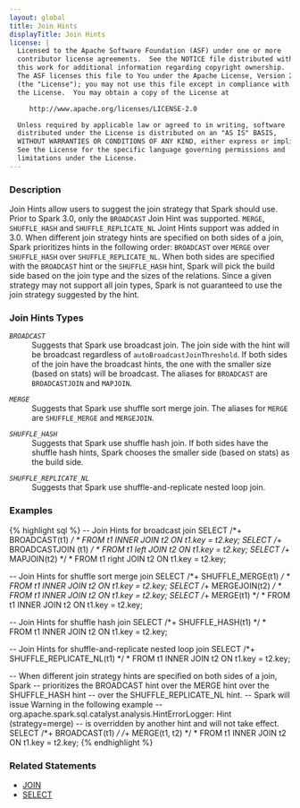 ```yaml
---
layout: global
title: Join Hints
displayTitle: Join Hints
license: |
  Licensed to the Apache Software Foundation (ASF) under one or more
  contributor license agreements.  See the NOTICE file distributed with
  this work for additional information regarding copyright ownership.
  The ASF licenses this file to You under the Apache License, Version 2.0
  (the "License"); you may not use this file except in compliance with
  the License.  You may obtain a copy of the License at

     http://www.apache.org/licenses/LICENSE-2.0

  Unless required by applicable law or agreed to in writing, software
  distributed under the License is distributed on an "AS IS" BASIS,
  WITHOUT WARRANTIES OR CONDITIONS OF ANY KIND, either express or implied.
  See the License for the specific language governing permissions and
  limitations under the License.
---
```


### Description

Join Hints allow users to suggest the join strategy that Spark should use. Prior to Spark 3.0, only the `BROADCAST` Join Hint was supported. `MERGE`, `SHUFFLE_HASH` and `SHUFFLE_REPLICATE_NL` Joint Hints support was added in 3.0. When different join strategy hints are specified on both sides of a join, Spark prioritizes hints in the following order: `BROADCAST` over `MERGE` over `SHUFFLE_HASH` over `SHUFFLE_REPLICATE_NL`. When both sides are specified with the `BROADCAST` hint or the `SHUFFLE_HASH` hint, Spark will pick the build side based on the join type and the sizes of the relations. Since a given strategy may not support all join types, Spark is not guaranteed to use the join strategy suggested by the hint.

### Join Hints Types

<dl>
  <dt><code><em>BROADCAST</em></code></dt>
  <dd>
    Suggests that Spark use broadcast join. The join side with the hint will be broadcast regardless of <code>autoBroadcastJoinThreshold</code>. If both sides of the join have the broadcast hints, the one with the smaller size (based on stats) will be broadcast. The aliases for <code>BROADCAST</code> are <code>BROADCASTJOIN</code> and <code>MAPJOIN</code>.
  </dd>
</dl>

<dl>
  <dt><code><em>MERGE</em></code></dt>
  <dd>
     Suggests that Spark use shuffle sort merge join. The aliases for <code>MERGE</code> are <code>SHUFFLE_MERGE</code> and <code>MERGEJOIN</code>.
  </dd>
</dl>

<dl>
  <dt><code><em>SHUFFLE_HASH</em></code></dt>
  <dd>
     Suggests that Spark use shuffle hash join. If both sides have the shuffle hash hints, Spark chooses the smaller side (based on stats) as the build side.
  </dd>
</dl>

<dl>
  <dt><code><em>SHUFFLE_REPLICATE_NL</em></code></dt>
  <dd>
    Suggests that Spark use shuffle-and-replicate nested loop join.
  </dd>
</dl>

### Examples

{% highlight sql %}
-- Join Hints for broadcast join
SELECT /*+ BROADCAST(t1) */ * FROM t1 INNER JOIN t2 ON t1.key = t2.key;
SELECT /*+ BROADCASTJOIN (t1) */ * FROM t1 left JOIN t2 ON t1.key = t2.key;
SELECT /*+ MAPJOIN(t2) */ * FROM t1 right JOIN t2 ON t1.key = t2.key;

-- Join Hints for shuffle sort merge join
SELECT /*+ SHUFFLE_MERGE(t1) */ * FROM t1 INNER JOIN t2 ON t1.key = t2.key;
SELECT /*+ MERGEJOIN(t2) */ * FROM t1 INNER JOIN t2 ON t1.key = t2.key;
SELECT /*+ MERGE(t1) */ * FROM t1 INNER JOIN t2 ON t1.key = t2.key;

-- Join Hints for shuffle hash join
SELECT /*+ SHUFFLE_HASH(t1) */ * FROM t1 INNER JOIN t2 ON t1.key = t2.key;

-- Join Hints for shuffle-and-replicate nested loop join
SELECT /*+ SHUFFLE_REPLICATE_NL(t1) */ * FROM t1 INNER JOIN t2 ON t1.key = t2.key;

-- When different join strategy hints are specified on both sides of a join, Spark
-- prioritizes the BROADCAST hint over the MERGE hint over the SHUFFLE_HASH hint
-- over the SHUFFLE_REPLICATE_NL hint.
-- Spark will issue Warning in the following example
-- org.apache.spark.sql.catalyst.analysis.HintErrorLogger: Hint (strategy=merge)
-- is overridden by another hint and will not take effect.
SELECT /*+ BROADCAST(t1) */ /*+ MERGE(t1, t2) */ * FROM t1 INNER JOIN t2 ON t1.key = t2.key;
{% endhighlight %}

### Related Statements

 * [JOIN](sql-ref-syntax-qry-select-join.html)
 * [SELECT](sql-ref-syntax-qry-select.html)
